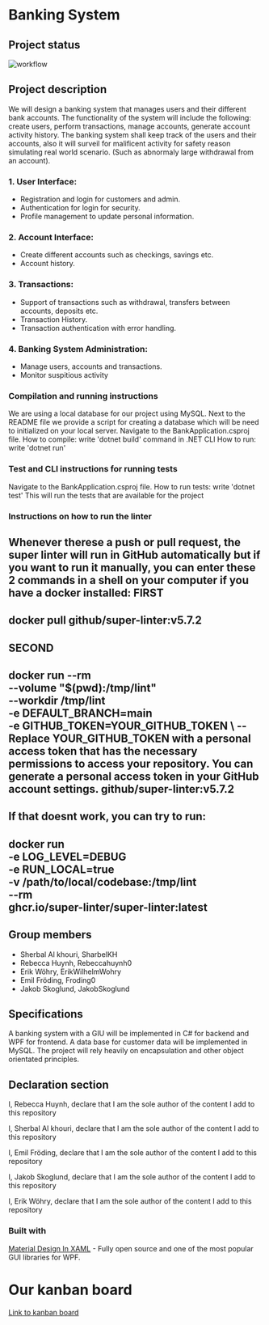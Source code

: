 
# Banking System

## Project status
![workflow](https://github.com/SharbelKH/banking-system/actions/workflows/dotnet.yml/badge.svg)

## Project description
We will design a banking system that manages users and their different bank accounts.
The functionality of the system will include the following: create users, perform transactions, manage accounts, generate account activity history.
The banking system shall keep track of the users and their accounts, also it will surveil for malificent activity for safety reason simulating real world scenario. (Such as abnormaly large withdrawal from an account).

### 1. User Interface:
- Registration and login for customers and admin.
- Authentication for login for security.
- Profile management to update personal information.
### 2. Account Interface:
- Create different accounts such as checkings, savings etc.
- Account history.
### 3. Transactions:
- Support of transactions such as withdrawal, transfers between accounts, deposits etc.
- Transaction History.
- Transaction authentication with error handling.
### 4. Banking System Administration:
- Manage users, accounts and transactions.
- Monitor suspitious activity


### Compilation and running instructions
We are using a local database for our project using MySQL.
Next to the README file we provide a script for creating a database which will be need to initialized on your local server.
Navigate to the BankApplication.csproj file. 
How to compile: write 'dotnet build' command in .NET CLI
How to run: write 'dotnet run'

### Test and CLI instructions for running tests
Navigate to the BankApplication.csproj file.
How to run tests: write 'dotnet test'
This will run the tests that are available for the project

### Instructions on how to run the linter
Whenever therese a push or pull request, the super linter will run in GitHub automatically
but if you want to run it manually, you can enter these 2 commands in a shell on your computer if you have a docker installed: 
FIRST
-----------------------------------------
docker pull github/super-linter:v5.7.2
-----------------------------------------
SECOND
-----------------------------------------
docker run --rm \
    --volume "$(pwd):/tmp/lint" \
    --workdir /tmp/lint \
    -e DEFAULT_BRANCH=main \
    -e GITHUB_TOKEN=YOUR_GITHUB_TOKEN \           --Replace YOUR_GITHUB_TOKEN with a personal access token that has the necessary permissions to access your repository. You can generate a personal access token in your GitHub account settings.
    github/super-linter:v5.7.2
-----------------------------------------
If that doesnt work, you can try to run: 
-----------------------------------------
docker run \
  -e LOG_LEVEL=DEBUG \
  -e RUN_LOCAL=true \
  -v /path/to/local/codebase:/tmp/lint \
  --rm \
  ghcr.io/super-linter/super-linter:latest
-----------------------------------------



### 

## Group members
- Sherbal Al khouri, SharbelKH
- Rebecca Huynh, Rebeccahuynh0
- Erik Wöhry, ErikWilhelmWohry
- Emil Fröding, Froding0
- Jakob Skoglund, JakobSkoglund

## Specifications
A banking system with a GIU will be implemented in C# for backend and WPF for frontend. A data base for customer data will be implemented in MySQL. The project will rely heavily on encapsulation and other object orientated principles. 

## Declaration section
I, Rebecca Huynh, declare that I am the sole author of the content I add to this repository 

I, Sherbal Al khouri, declare that I am the sole author of the content I add to this repository 

I, Emil Fröding, declare that I am the sole author of the content I add to this repository 

I, Jakob Skoglund, declare that I am the sole author of the content I add to this repository

I, Erik Wöhry, declare that I am the sole author of the content I add to this repository 

### Built with
[Material Design In XAML](http://materialdesigninxaml.net/) - Fully open source and one of the most popular GUI libraries for WPF.

# Our kanban board
[Link to kanban board](https://github.com/users/SharbelKH/projects/1/views/1)

